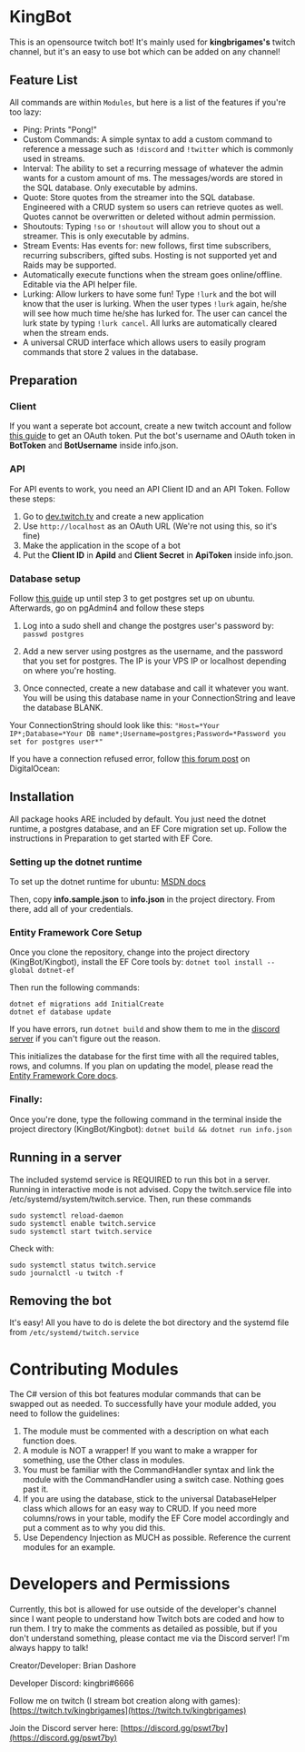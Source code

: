 ﻿# KingBot

This is an opensource twitch bot! It's mainly used for **kingbrigames's** twitch channel, but it's an easy to use bot which can be added on any channel!

## Feature List
All commands are within `Modules`, but here is a list of the features if you're too lazy:

- Ping: Prints "Pong!"
- Custom Commands: A simple syntax to add a custom command to reference a message such as `!discord` and `!twitter` which is commonly used in streams.
- Interval: The ability to set a recurring message of whatever the admin wants for a custom amount of ms. The messages/words are stored in the SQL database. Only executable by admins.
- Quote: Store quotes from the streamer into the SQL database. Engineered with a CRUD system so users can retrieve quotes as well. Quotes cannot be overwritten or deleted without admin permission.
- Shoutouts: Typing `!so` or `!shoutout` will allow you to shout out a streamer. This is only executable by admins.
- Stream Events: Has events for: new follows, first time subscribers, recurring subscribers, gifted subs. Hosting is not supported yet and Raids may be supported.
- Automatically execute functions when the stream goes online/offline. Editable via the API helper file.
- Lurking: Allow lurkers to have some fun! Type `!lurk` and the bot will know that the user is lurking. When the user types `!lurk` again, he/she will see how much time he/she has lurked for. The user can cancel the lurk state by typing `!lurk cancel`. All lurks are automatically cleared when the stream ends.
- A universal CRUD interface which allows users to easily program commands that store 2 values in the database.

## Preparation

### Client

If you want a seperate bot account, create a new twitch account and follow [this guide](https://dev.twitch.tv/docs/irc) to get an OAuth token. Put the bot's username and OAuth token in **BotToken** and **BotUsername** inside info.json.

### API
For API events to work, you need an API Client ID and an API Token. Follow these steps:

1. Go to [dev.twitch.tv](dev.twitch.tv) and create a new application
2. Use `http://localhost` as an OAuth URL (We're not using this, so it's fine)
3. Make the application in the scope of a bot
4. Put the **Client ID** in **ApiId** and **Client Secret** in **ApiToken** inside info.json.

### Database setup
Follow [this guide](https://www.digitalocean.com/community/tutorials/how-to-install-and-use-postgresql-on-ubuntu-18-04) up until step 3 to get postgres set up on ubuntu. Afterwards, go on pgAdmin4 and follow these steps

 1. Log into a sudo shell and change the postgres user's password by:
	 `passwd postgres`
	 
 2. Add a new server using postgres as the username, and the password that you set for postgres. The IP is your VPS IP or localhost depending on where you're hosting.
 3. Once connected, create a new database and call it whatever you want. You will be using this database name in your ConnectionString and leave the database BLANK.
 
 Your ConnectionString should look like this: `"Host=*Your IP*;Database=*Your DB name*;Username=postgres;Password=*Password you set for postgres user*"`

If you have a connection refused error, follow [this forum post](https://www.digitalocean.com/community/questions/remote-connect-to-postgresql-with-pgadmin) on DigitalOcean:

## Installation

All package hooks ARE included by default. You just need the dotnet runtime, a postgres database, and an EF Core migration set up. Follow the instructions in Preparation to get started with EF Core.

### Setting up the dotnet runtime

To set up the dotnet runtime for ubuntu: [MSDN docs](https://docs.microsoft.com/en-us/dotnet/core/install/linux-package-manager-ubuntu-1804)

Then, copy **info.sample.json** to **info.json** in the project directory. From there, add all of your credentials.

### Entity Framework Core Setup
Once you clone the repository, change into the project directory (KingBot/Kingbot), install the EF Core tools by:
`dotnet tool install --global dotnet-ef`

Then run the following commands:
```
dotnet ef migrations add InitialCreate
dotnet ef database update
```
If you have errors, run `dotnet build` and show them to me in the [discord server](https://discord.gg/pswt7by) if you can't figure out the reason.

This initializes the database for the first time with all the required tables, rows, and columns. If you plan on updating the model, please read the [Entity Framework Core docs](https://docs.microsoft.com/en-us/ef/core/).

### Finally:
Once you're done, type the following command in the terminal inside the project directory (KingBot/Kingbot):
`dotnet build && dotnet run info.json`

## Running in a server

The included systemd service is REQUIRED to run this bot in a server. Running in interactive mode is not advised. Copy the twitch.service file into /etc/systemd/system/twitch.service. Then, run these commands
```
sudo systemctl reload-daemon
sudo systemctl enable twitch.service
sudo systemctl start twitch.service
```

Check with:
```
sudo systemctl status twitch.service
sudo journalctl -u twitch -f
```

## Removing the bot

It's easy! All you have to do is delete the bot directory and the systemd file from `/etc/systemd/twitch.service`

# Contributing Modules
The C# version of this bot features modular commands that can be swapped out as needed. To successfully have your module added, you need to follow the guidelines:

1. The module must be commented with a description on what each function does.
2. A module is NOT a wrapper! If you want to make a wrapper for something, use the Other class in modules.
3. You must be familiar with the CommandHandler syntax and link the module with the CommandHandler using a switch case. Nothing goes past it.
4. If you are using the database, stick to the universal DatabaseHelper class which allows for an easy way to CRUD. If you need more columns/rows in your table, modify the EF Core model accordingly and put a comment as to why you did this.
5. Use Dependency Injection as MUCH as possible. Reference the current modules for an example.

# Developers and Permissions

Currently, this bot is allowed for use outside of the developer's channel since I want people to understand how Twitch bots are coded and how to run them. I try to make the comments as detailed as possible, but if you don't understand something, please contact me via the Discord server! I'm always happy to talk!

Creator/Developer: Brian Dashore

Developer Discord: kingbri#6666

Follow me on twitch (I stream bot creation along with games): [https://twitch.tv/kingbrigames](https://twitch.tv/kingbrigames)

Join the Discord server here: [https://discord.gg/pswt7by](https://discord.gg/pswt7by)
